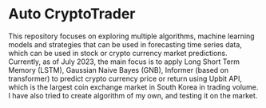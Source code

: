 # Auto CryptoTrader

This repository focuses on exploring multiple algorithms, machine learning models and strategies that can be used in forecasting
time series data, which can be used in stock or crypto currency market predictions.
Currently, as of July 2023, the main focus is to apply Long Short Term Memory (LSTM), Gaussian Naive Bayes (GNB), Informer (based on transformer)
to predict crypto currency price or return using Upbit API, which is the largest coin exchange market in South Korea in trading volume. 
I have also tried to create algorithm of my own, and testing it on the market.
